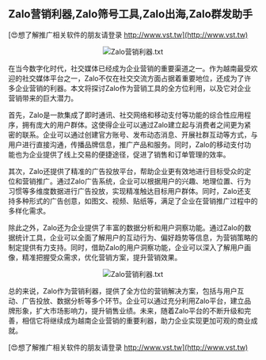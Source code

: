 ## **Zalo营销利器,Zalo筛号工具,Zalo出海,Zalo群发助手**

[😍想了解推广相关软件的朋友请登录 http://www.vst.tw](http://www.vst.tw)

 <center><img src="https://vst.tw/MP4/tuiguang/png/0.png" alt="Zalo营销利器.txt"></center>

在当今数字化时代，社交媒体已经成为企业营销的重要渠道之一。作为越南最受欢迎的社交媒体平台之一，Zalo不仅在社交交流方面占据着重要地位，还成为了许多企业营销的利器。本文将探讨Zalo作为营销工具的全方位利用，以及它对企业营销带来的巨大潜力。

首先，Zalo是一款集成了即时通讯、社交网络和移动支付等功能的综合性应用程序，拥有庞大的用户群体。这使得企业可以通过Zalo建立起与消费者之间更为紧密的联系。企业可以通过创建官方账号、发布动态消息、开展社群互动等方式，与用户进行直接沟通，传播品牌信息，推广产品和服务。同时，Zalo的移动支付功能也为企业提供了线上交易的便捷途径，促进了销售和订单管理的效率。

其次，Zalo还提供了精准的广告投放平台，帮助企业更有效地进行目标受众的定位和营销推广。通过Zalo广告系统，企业可以根据用户的兴趣、地理位置、行为习惯等多维度数据进行广告投放，实现精准触达目标用户群体。同时，Zalo还支持多种形式的广告创意，如图文、视频、贴纸等，满足了企业在营销推广过程中的多样化需求。

除此之外，Zalo还为企业提供了丰富的数据分析和用户洞察功能。通过Zalo的数据统计工具，企业可以全面了解用户的互动行为、偏好趋势等信息，为营销策略的制定提供有力支持。同时，借助Zalo的用户洞察功能，企业可以深入了解用户画像，精准把握受众需求，优化营销方案，提升营销效果。

 <center><img src="https://vst.tw/MP4/tuiguang/png/0.png" alt="Zalo营销利器.txt"></center>

总的来说，Zalo作为营销利器，提供了全方位的营销解决方案，包括与用户互动、广告投放、数据分析等多个环节。企业可以通过充分利用Zalo平台，建立品牌形象，扩大市场影响力，提升销售业绩。未来，随着Zalo平台的不断升级和完善，相信它将继续成为越南企业营销的重要利器，助力企业实现更加可观的商业成就。

[😍想了解推广相关软件的朋友请登录 http://www.vst.tw](http://www.vst.tw)



